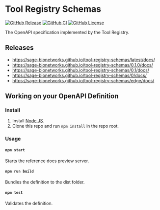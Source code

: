 # Tool Registry Schemas

[![GitHub Release](https://img.shields.io/github/release/Sage-Bionetworks/tool-registry-schemas.svg?include_prereleases&color=94398d&labelColor=555555&logoColor=ffffff&style=for-the-badge&logo=github)](https://github.com/Sage-Bionetworks/tool-registry-schemas)
[![GitHub CI](https://img.shields.io/github/workflow/status/sage-bionetworks/tool-registry-schemas/ci.svg?color=94398d&labelColor=555555&logoColor=ffffff&style=for-the-badge&logo=github)](https://github.com/sage-bionetworks/tool-registry-schemas)
[![GitHub License](https://img.shields.io/github/license/sage-bionetworks/tool-registry-schemas.svg?color=94398d&labelColor=555555&logoColor=ffffff&style=for-the-badge&logo=github)](https://github.com/sage-bionetworks/tool-registry-schemas)

The OpenAPI specification implemented by the Tool Registry.

## Releases

- <https://sage-bionetworks.github.io/tool-registry-schemas/latest/docs/>
- <https://sage-bionetworks.github.io/tool-registry-schemas/0.1.0/docs/>
- <https://sage-bionetworks.github.io/tool-registry-schemas/0.1/docs/>
- <https://sage-bionetworks.github.io/tool-registry-schemas/0/docs/>
- <https://sage-bionetworks.github.io/tool-registry-schemas/edge/docs/>

## Working on your OpenAPI Definition

### Install

1. Install [Node JS](https://nodejs.org/).
2. Clone this repo and run `npm install` in the repo root.

### Usage

#### `npm start`

Starts the reference docs preview server.

#### `npm run build`

Bundles the definition to the dist folder.

#### `npm test`

Validates the definition.
